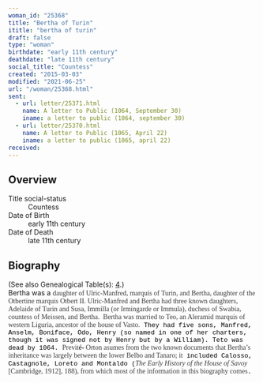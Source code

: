 ```yaml
---
woman_id: "25368"
title: "Bertha of Turin"
ititle: "bertha of turin"
draft: false
type: "woman"
birthdate: "early 11th century"
deathdate: "late 11th century"
social_title: "Countess"
created: "2015-03-03"
modified: "2021-06-25"
url: "/woman/25368.html"
sent:
  - url: letter/25371.html
    name: A letter to Public (1064, September 30)
    iname: a letter to public (1064, september 30)
  - url: letter/25370.html
    name: A letter to Public (1065, April 22)
    iname: a letter to public (1065, april 22)
received:
---
```

<h2 class="mt-4">Overview</h2><dt>Title social-status</dt><dd>Countess</dd><dt>Date of Birth</dt><dd>early 11th century</dd><dt>Date of Death</dt><dd>late 11th century</dd><h2 class="mt-4">Biography</h2><p>(See also Genealogical Table(s): <a href="/content/genealogy-atto#n25368">4</a>.)<br>Bertha was a <span style='color: rgb(59, 59, 59); font-family: "Georgia",serif; font-size: 10.5pt; mso-ansi-language: EN;'>daughter of Ulric-Manfred, marquis of Turin, and Bertha, daughter of the Otbertine marquis Otbert II. Ulric-Manfred and Bertha had three known daughters, Adelaide of Turin and Susa, Immilla (or Irmingarde or Immula), duchess of Swabia, countess of Meissen, and Bertha.&nbsp; Bertha was married to Teo, an Aleramid marquis of western Liguria, ancestor of the house of Vasto.</span><span style="color: black;"><span style="font-family: Courier New; font-size: small;">&nbsp;They had five sons, Manfred, Anselm, Boniface, Odo, Henry (so named in one of her charters, though it was signed not by Henry but by a William). Teto was dead by 1064. </span></span><span style='color: rgb(59, 59, 59); font-family: "Georgia",serif; font-size: 10.5pt; mso-ansi-language: EN;'>Previt</span><span style='color: black; font-family: "Georgia",serif; font-size: 10.5pt; mso-ansi-language: EN;'>é-</span><span style='color: rgb(59, 59, 59); font-family: "Georgia",serif; font-size: 10.5pt; mso-ansi-language: EN;'> Orton asumes from the two known documents that Bertha’s inheritance was largely between the lower Belbo and Tanaro; it</span><span style="font-family: Courier New;"><span style="color: black;"><span style="font-size: small;"> </span></span><span style="color: black;"><span style="font-size: small;">included Calosso, Castagnole, Loreto and Montaldo (</span></span></span><em><span style='color: rgb(59, 59, 59); font-family: "Georgia",serif; font-size: 10.5pt; mso-bidi-font-family: "Courier New"; mso-ansi-language: EN;'>The Early History of the House of Savoy</span></em><span style='color: rgb(59, 59, 59); font-family: "Georgia",serif; font-size: 10.5pt; mso-ansi-language: EN;'> [Cambridge, 1912], 188), from which most of the information in this biography comes</span><span style="color: black;"><span style="font-family: Courier New; font-size: small;">.</span></span></p>